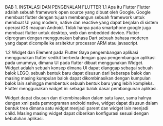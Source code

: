 BAB 1. INSTALASI DAN PENGENALAN FLUTTER 
1.1 Apa itu Flutter 
Flutter adalah sebuah framework open source yang dibuat oleh Google. Google membuat 
flutter dengan tujuan membangun sebuah framework untuk membuat UI yang modern, native 
dan reactive yang dapat berjalan di sistem operasi iOS maupun Android. Tidak hanya pada 
smartphone google juga membuat flutter untuk desktop, web dan embedded device.
Flutter diprogram dengan menggunakan bahasa Dart sebuah bahasa moderen yang dapat 
dicompile ke arsitektur processor ARM atau javascript.

1.2 Widget dan Element pada Flutter 
Gaya pengembangan aplikasi menggunakan flutter sedikit berbeda dengan gaya 
pengembangan aplikasi pada umumnya, dimana UI pada flutter dibuat menggunakan Widget. 
Widget adalah sebuah konsep dimana UI dapat dianggap sebagai sebuah balok LEGO, sebuah 
bentuk baru dapat disusun dari beberapa balok dan masing masing kumpulan balok dapat 
dikombinasikan dengan kumpulan balok lain sehingga membentuk sebuah bentuk baru yang 
lebih kompleks. Flutter menggunakan widget ini sebagai balok dasar pembangunan aplikasi.

Widget dapat disusun dan dikombinasikan dalam satu layar, sama halnya dengan xml 
pada pemrograman android native, widget dapat disusun dalam bentuk tree dimana satu widget 
menjadi parent dan widget lain menjadi child. Masing masing widget dapat diberikan 
konfigurasi sesuai dengan kebutuhan aplikasi.